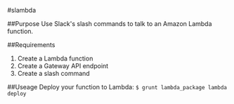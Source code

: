 #slambda

##Purpose
Use Slack's slash commands to talk to an Amazon Lambda function.

##Requirements
1. Create a Lambda function
2. Create a Gateway API endpoint
3. Create a slash command

##Useage
Deploy your function to Lambda:
`$ grunt lambda_package lambda deploy`